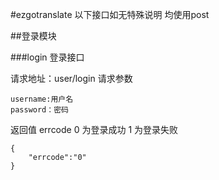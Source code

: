 #ezgotranslate
以下接口如无特殊说明 均使用post

##登录模块

###login
登录接口

请求地址：user/login
请求参数

    username:用户名
    password：密码
    
返回值 
errcode 
0 为登录成功 
1 为登录失败

    {
        "errcode":"0"
    }
    
    